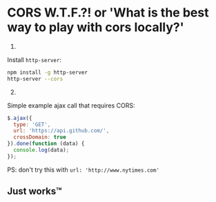 CORS W.T.F.?! or 'What is the best way to play with cors locally?'
========
1.
Install `http-server`:
```bash
npm install -g http-server
http-server --cors
```
2.
Simple example ajax call that requires CORS:
```javascript
$.ajax({
  type: 'GET',
  url: 'https://api.github.com/',
  crossDomain: true
}).done(function (data) {
  console.log(data);
});
```

PS: don't try this with ```url: 'http://www.nytimes.com'```


## Just works™
